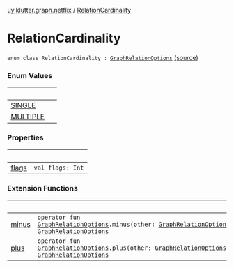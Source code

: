 [uy.klutter.graph.netflix](../index.md) / [RelationCardinality](.)


# RelationCardinality
<code>enum class RelationCardinality : [GraphRelationOptions](../-graph-relation-options/index.md)</code> [(source)](https://github.com/kohesive/klutter/blob/master/netflix-graph-jdk6/src/main/kotlin/uy/klutter/graph/netflix/NetflixGraph.kt#L28)<br/>


### Enum Values

|&nbsp;|&nbsp;|
|---|---|
| [SINGLE](-s-i-n-g-l-e.md) |  |
| [MULTIPLE](-m-u-l-t-i-p-l-e.md) |  |

### Properties

|&nbsp;|&nbsp;|
|---|---|
| [flags](flags.md) | <code>val flags: Int</code><br/> |

### Extension Functions

|&nbsp;|&nbsp;|
|---|---|
| [minus](../minus.md) | <code>operator fun [GraphRelationOptions](../-graph-relation-options/index.md).minus(other: [GraphRelationOptions](../-graph-relation-options/index.md)): [GraphRelationOptions](../-graph-relation-options/index.md)</code><br/> |
| [plus](../plus.md) | <code>operator fun [GraphRelationOptions](../-graph-relation-options/index.md).plus(other: [GraphRelationOptions](../-graph-relation-options/index.md)): [GraphRelationOptions](../-graph-relation-options/index.md)</code><br/> |
